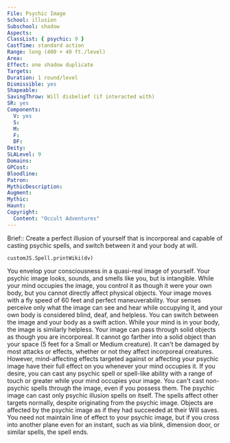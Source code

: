 ```yaml
---
File: Psychic Image
School: illusion
Subschool: shadow
Aspects: 
ClassList: { psychic: 9 }
CastTime: standard action
Range: long (400 + 40 ft./level)
Area: 
Effect: one shadow duplicate
Targets: 
Duration: 1 round/level
Dismissible: yes
Shapeable: 
SavingThrow: Will disbelief (if interacted with)
SR: yes
Components:
  V: yes
  S: 
  M: 
  F: 
  DF: 
Deity: 
SLALevel: 9
Domains: 
GPCost: 
Bloodline: 
Patron: 
MythicDescription: 
Augment: 
Mythic: 
Haunt: 
Copyright:
  Content: "Occult Adventures"
---
```

Brief:: Create a perfect illusion of yourself that is incorporeal and capable of casting psychic spells, and switch between it and your body at will.

```dataviewjs
customJS.Spell.printWiki(dv)
```

You envelop your consciousness in a quasi-real image of yourself. Your psychic image looks, sounds, and smells like you, but is intangible. While your mind occupies the image, you control it as though it were your own body, but you cannot directly affect physical objects. Your image moves with a fly speed of 60 feet and perfect maneuverability. Your senses perceive only what the image can see and hear while occupying it, and your own body is considered blind, deaf, and helpless. You can switch between the image and your body as a swift action. While your mind is in your body, the image is similarly helpless.  Your image can pass through solid objects as though you are incorporeal. It cannot go farther into a solid object than  your space (5 feet for a Small or Medium creature). It can't be damaged by most attacks or effects, whether or not they affect incorporeal creatures. However, mind-affecting effects targeted against or affecting your psychic image have their full effect on you whenever your mind occupies it.  If you desire, you can cast any psychic spell or spell-like ability with a range of touch or greater while your mind occupies your image. You can't cast non-psychic spells through the image, even if you possess them. The psychic image can cast only psychic illusion spells on itself. The spells affect other targets normally, despite originating from the psychic image.  Objects are affected by the psychic image as if they had succeeded at their Will saves. You need not maintain line of effect to your psychic image, but if you cross into another plane even for an instant, such as via blink, dimension door, or similar spells, the spell ends.
